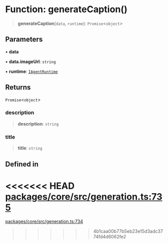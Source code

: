 # Function: generateCaption()

> **generateCaption**(`data`, `runtime`): `Promise`\<`object`\>

## Parameters

• **data**

• **data.imageUrl**: `string`

• **runtime**: [`IAgentRuntime`](../interfaces/IAgentRuntime.md)

## Returns

`Promise`\<`object`\>

### description

> **description**: `string`

### title

> **title**: `string`

## Defined in

<<<<<<< HEAD
[packages/core/src/generation.ts:735](https://github.com/8bitsats/eliza/blob/b6c06b96b915454d08a65f46cfdce8da763cbf85/packages/core/src/generation.ts#L735)
=======
[packages/core/src/generation.ts:734](https://github.com/ai16z/eliza/blob/7fcf54e7fb2ba027d110afcc319c0b01b3f181dc/packages/core/src/generation.ts#L734)
>>>>>>> 4b1caa00b77b5eb23e15d3adc3774fd4d6062fe2
